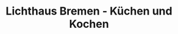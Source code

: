 ---
title: "Lichthaus Bremen - Küchen und Kochen"
url: /bremen/lichthaus-bremen-kuechen-und-kochen/
shop: Küchen
---